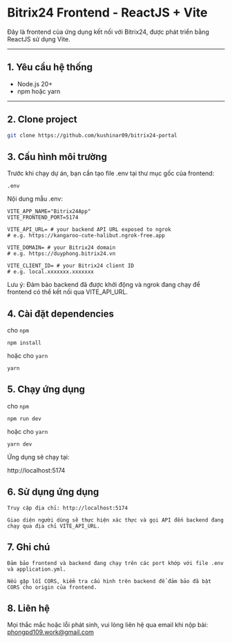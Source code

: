 # Bitrix24 Frontend - ReactJS + Vite

Đây là frontend của ứng dụng kết nối với Bitrix24, được phát triển bằng ReactJS sử dụng Vite.

---

## 1. Yêu cầu hệ thống

- Node.js 20+  
- npm hoặc yarn 

---

## 2. Clone project

```bash
git clone https://github.com/kushinar09/bitrix24-portal
```
## 3. Cấu hình môi trường

Trước khi chạy dự án, bạn cần tạo file .env tại thư mục gốc của frontend:

`.env`

Nội dung mẫu .env:
```
VITE_APP_NAME="Bitrix24App"
VITE_FRONTEND_PORT=5174

VITE_API_URL= # your backend API URL exposed to ngrok
# e.g. https://kangaroo-cute-halibut.ngrok-free.app

VITE_DOMAIN= # your Bitrix24 domain
# e.g. https://duyphong.bitrix24.vn

VITE_CLIENT_ID= # your Bitrix24 client ID
# e.g. local.xxxxxxx.xxxxxxx
```
Lưu ý: Đảm bảo backend đã được khởi động và ngrok đang chạy để frontend có thể kết nối qua VITE_API_URL.

## 4. Cài đặt dependencies
cho `npm`
```
npm install
```
hoặc cho `yarn`
```
yarn
```

## 5. Chạy ứng dụng
cho `npm`
```
npm run dev
```
hoặc cho `yarn`
```
yarn dev
```
Ứng dụng sẽ chạy tại:

http://localhost:5174

## 6. Sử dụng ứng dụng

    Truy cập địa chỉ: http://localhost:5174

    Giao diện người dùng sẽ thực hiện xác thực và gọi API đến backend đang chạy qua địa chỉ VITE_API_URL.

## 7. Ghi chú

    Đảm bảo frontend và backend đang chạy trên các port khớp với file .env và application.yml.

    Nếu gặp lỗi CORS, kiểm tra cấu hình trên backend để đảm bảo đã bật CORS cho origin của frontend.

## 8. Liên hệ

Mọi thắc mắc hoặc lỗi phát sinh, vui lòng liên hệ qua email khi nộp bài: phongpd109.work@gmail.com
